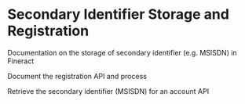 # Secondary Identifier Storage and Registration

Documentation on the storage of secondary identifier \(e.g. MSISDN\) in Fineract

Document the registration API and process

Retrieve the secondary identifier \(MSISDN\) for an account API 

